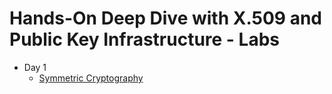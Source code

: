 # Hands-On Deep Dive with X.509 and Public Key Infrastructure - Labs

* Day 1
  * [Symmetric Cryptography](https://lspiehler.github.io/Hands-On-Deep-Dive-with-X.509-and-Public-Key-Infrastructure/Labs/Symmetric%20Cryptography/)